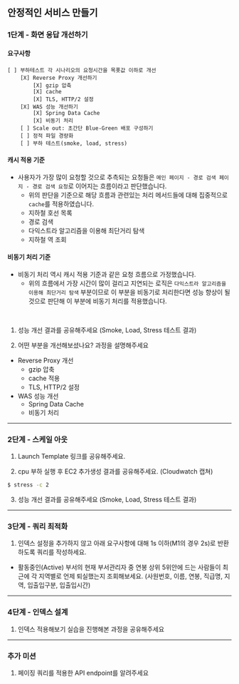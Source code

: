 ## 안정적인 서비스 만들기
### 1단계 - 화면 응답 개선하기
#### 요구사항
```
[ ] 부하테스트 각 시나리오의 요청시간을 목푯값 이하로 개선
    [X] Reverse Proxy 개선하기
        [X] gzip 압축
        [X] cache
        [X] TLS, HTTP/2 설정
    [X] WAS 성능 개선하기
        [X] Spring Data Cache
        [X] 비동기 처리
    [ ] Scale out: 초간단 Blue-Green 배포 구성하기
    [ ] 정적 파일 경량화
    [ ] 부하 테스트(smoke, load, stress)
```

#### 캐시 적용 기준
* 사용자가 가장 많이 요청할 것으로 추측되는 요청들은 `메인 페이지 - 경로 검색 페이지 - 경로 검색 요청`로 이어지는 흐름이라고 판단했습니다.
  * 위의 판단을 기준으로 해당 흐름과 관련있는 처리 메서드들에 대해 집중적으로 `cache`를 적용하였습니다.
  * 지하철 호선 목록
  * 경로 검색
  * 다익스트라 알고리즘을 이용해 최단거리 탐색
  * 지하철 역 조회

#### 비동기 처리 기준
* 비동기 처리 역시 캐시 적용 기준과 같은 요청 흐름으로 가정했습니다.
  * 위의 흐름에서 가장 시간이 많이 걸리고 지연되는 로직은 `다익스트라 알고리즘을 이용해 최단거리 탐색` 부분이므로 이 부분을 비동기로 처리한다면 
    성능 향상이 될 것으로 판단해 이 부분에 비동기 처리를 적용했습니다.

<br />

1. 성능 개선 결과를 공유해주세요 (Smoke, Load, Stress 테스트 결과)

2. 어떤 부분을 개선해보셨나요? 과정을 설명해주세요
* Reverse Proxy 개선
  * gzip 압축
  * cache 적용
  * TLS, HTTP/2 설정
* WAS 성능 개선
  * Spring Data Cache
  * 비동기 처리
---

### 2단계 - 스케일 아웃

1. Launch Template 링크를 공유해주세요.

2. cpu 부하 실행 후 EC2 추가생성 결과를 공유해주세요. (Cloudwatch 캡쳐)

```sh
$ stress -c 2
```

3. 성능 개선 결과를 공유해주세요 (Smoke, Load, Stress 테스트 결과)

---

### 3단계 - 쿼리 최적화

1. 인덱스 설정을 추가하지 않고 아래 요구사항에 대해 1s 이하(M1의 경우 2s)로 반환하도록 쿼리를 작성하세요.

- 활동중인(Active) 부서의 현재 부서관리자 중 연봉 상위 5위안에 드는 사람들이 최근에 각 지역별로 언제 퇴실했는지 조회해보세요. (사원번호, 이름, 연봉, 직급명, 지역, 입출입구분, 입출입시간)

---

### 4단계 - 인덱스 설계

1. 인덱스 적용해보기 실습을 진행해본 과정을 공유해주세요

---

### 추가 미션

1. 페이징 쿼리를 적용한 API endpoint를 알려주세요
